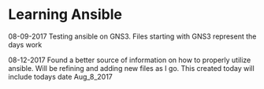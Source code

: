 # Learning Ansible

08-09-2017
Testing ansible on GNS3.
Files starting with GNS3 represent the days work

08-12-2017 
Found a better source of information on how to properly utilize ansible. 
Will be refining and adding new files as I go.
This created today will include todays date Aug_8_2017
